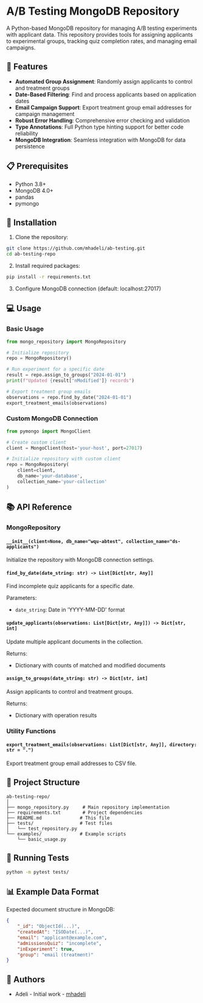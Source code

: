# A/B Testing MongoDB Repository

A Python-based MongoDB repository for managing A/B testing experiments with applicant data. This repository provides tools for assigning applicants to experimental groups, tracking quiz completion rates, and managing email campaigns.



## 🚀 Features

- **Automated Group Assignment**: Randomly assign applicants to control and treatment groups
- **Date-Based Filtering**: Find and process applicants based on application dates
- **Email Campaign Support**: Export treatment group email addresses for campaign management
- **Robust Error Handling**: Comprehensive error checking and validation
- **Type Annotations**: Full Python type hinting support for better code reliability
- **MongoDB Integration**: Seamless integration with MongoDB for data persistence

## 📋 Prerequisites

- Python 3.8+
- MongoDB 4.0+
- pandas
- pymongo

## 🔧 Installation

1. Clone the repository:
```bash
git clone https://github.com/mhadeli/ab-testing.git
cd ab-testing-repo
```

2. Install required packages:
```bash
pip install -r requirements.txt
```

3. Configure MongoDB connection (default: localhost:27017)

## 💻 Usage

### Basic Usage

```python
from mongo_repository import MongoRepository

# Initialize repository
repo = MongoRepository()

# Run experiment for a specific date
result = repo.assign_to_groups("2024-01-01")
print(f"Updated {result['nModified']} records")

# Export treatment group emails
observations = repo.find_by_date("2024-01-01")
export_treatment_emails(observations)
```

### Custom MongoDB Connection

```python
from pymongo import MongoClient

# Create custom client
client = MongoClient(host='your-host', port=27017)

# Initialize repository with custom client
repo = MongoRepository(
    client=client,
    db_name='your-database',
    collection_name='your-collection'
)
```

## 📚 API Reference

### MongoRepository

#### `__init__(client=None, db_name="wqu-abtest", collection_name="ds-applicants")`
Initialize the repository with MongoDB connection settings.

#### `find_by_date(date_string: str) -> List[Dict[str, Any]]`
Find incomplete quiz applicants for a specific date.

Parameters:
- `date_string`: Date in 'YYYY-MM-DD' format

#### `update_applicants(observations: List[Dict[str, Any]]) -> Dict[str, int]`
Update multiple applicant documents in the collection.

Returns:
- Dictionary with counts of matched and modified documents

#### `assign_to_groups(date_string: str) -> Dict[str, int]`
Assign applicants to control and treatment groups.

Returns:
- Dictionary with operation results

### Utility Functions

#### `export_treatment_emails(observations: List[Dict[str, Any]], directory: str = ".")`
Export treatment group email addresses to CSV file.

## 📁 Project Structure

```
ab-testing-repo/
│
├── mongo_repository.py     # Main repository implementation
├── requirements.txt        # Project dependencies
├── README.md              # This file
├── tests/                 # Test files
│   └── test_repository.py
└── examples/              # Example scripts
    └── basic_usage.py
```

## 🧪 Running Tests

```bash
python -m pytest tests/
```

## 📊 Example Data Format

Expected document structure in MongoDB:

```json
{
    "_id": "ObjectId(...)",
    "createdAt": "ISODate(...)",
    "email": "applicant@example.com",
    "admissionsQuiz": "incomplete",
    "inExperiment": true,
    "group": "email (treatment)"
}
```

## 👥 Authors

- Adeli - Initial work - [mhadeli](https://github.com/mhadeli)
